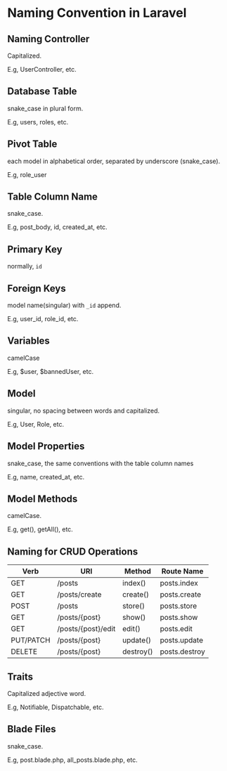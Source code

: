 # Naming Convention in Laravel

## Naming Controller

Capitalized.

E.g, UserController, etc.

## Database Table

snake_case in plural form.

E.g, users, roles, etc.

## Pivot Table

each model in alphabetical order, separated by underscore (snake_case).

E.g, role_user

## Table Column Name

snake_case.

E.g, post_body, id, created_at, etc.

## Primary Key

normally, `id`

## Foreign Keys

model name(singular) with `_id` append.

E.g, user_id, role_id, etc.

## Variables

camelCase

E.g, $user, $bannedUser, etc.

## Model

singular, no spacing between words and capitalized.

E.g, User, Role, etc.

## Model Properties

snake_case, the same conventions with the table column names

E.g, name, created_at, etc.

## Model Methods

camelCase.

E.g, get(), getAll(), etc.

## Naming for CRUD Operations

| Verb      | URI                | Method    | Route Name    |
| --------- | ------------------ | --------- | ------------- |
| GET       | /posts             | index()   | posts.index   |
| GET       | /posts/create      | create()  | posts.create  |
| POST      | /posts             | store()   | posts.store   |
| GET       | /posts/{post}      | show()    | posts.show    |
| GET       | /posts/{post}/edit | edit()    | posts.edit    |
| PUT/PATCH | /posts/{post}      | update()  | posts.update  |
| DELETE    | /posts/{post}      | destroy() | posts.destroy |

## Traits

Capitalized adjective word.

E.g, Notifiable, Dispatchable, etc.

## Blade Files

snake_case.

E.g, post.blade.php, all_posts.blade.php, etc.
